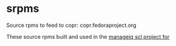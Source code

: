 srpms
=====

Source rpms to feed to copr: copr.fedoraproject.org

These source rpms built and used in the [manageiq scl project for](http://copr.fedoraproject.org/coprs/jvlcek/miq-rubygems-scl/)
